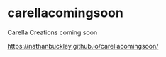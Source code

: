# carellacomingsoon
Carella Creations coming soon

https://nathanbuckley.github.io/carellacomingsoon/
